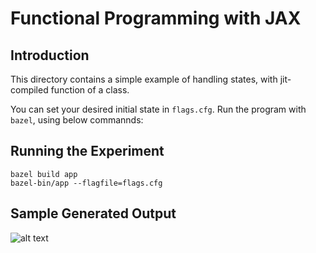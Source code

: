 # Functional Programming with JAX

## Introduction

This directory contains a simple example of handling states, with jit-compiled function of a class.

You can set your desired initial state in `flags.cfg`. Run the program with `bazel`, using below commannds:

## Running the Experiment

```
bazel build app
bazel-bin/app --flagfile=flags.cfg
```

## Sample Generated Output
![alt text](https://github.com/parsley9877/jax-tutorial/blob/main/Stateful-Programming-JAX/output_sample.png?raw=true)
